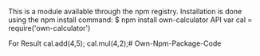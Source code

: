 This is a  module available through the npm registry. Installation is done using the npm install command:
        $ npm install  own-calculator
API
    var cal = require('own-calculator')
    
For Result
     cal.add(4,5);
     cal.mul(4,2);# Own-Npm-Package-Code

